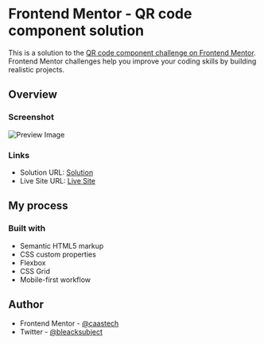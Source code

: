 # Frontend Mentor - QR code component solution

This is a solution to the [QR code component challenge on Frontend Mentor](https://www.frontendmentor.io/challenges/qr-code-component-iux_sIO_H). Frontend Mentor challenges help you improve your coding skills by building realistic projects. 

## Overview

### Screenshot

![Preview Image](https://user-images.githubusercontent.com/57645180/150601731-19c55efa-a763-41b4-ad2a-1e4794b2b64c.png)

### Links

- Solution URL: [Solution](https://www.frontendmentor.io/challenges/qr-code-component-iux_sIO_H/hub/qr-card-component-build-with-css-grid-areas-O-j1VVrCt)
- Live Site URL: [Live Site](https://caastech.github.io/qr-card/)

## My process

### Built with

- Semantic HTML5 markup
- CSS custom properties
- Flexbox
- CSS Grid
- Mobile-first workflow

## Author

- Frontend Mentor - [@caastech](https://www.frontendmentor.io/profile/caastech)
- Twitter - [@bleacksubject](https://www.twitter.com/bleacksubject)
